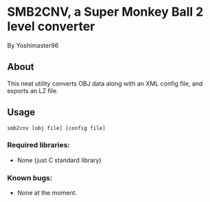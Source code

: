 # SMB2CNV, a Super Monkey Ball 2 level converter
By Yoshimaster96

## About
This neat utility converts OBJ data along with an XML config file, and exports an LZ file.

## Usage
`smb2cnv [obj file] [config file]`
### Required libraries:

* None (just C standard library)

### Known bugs:

* None at the moment.
